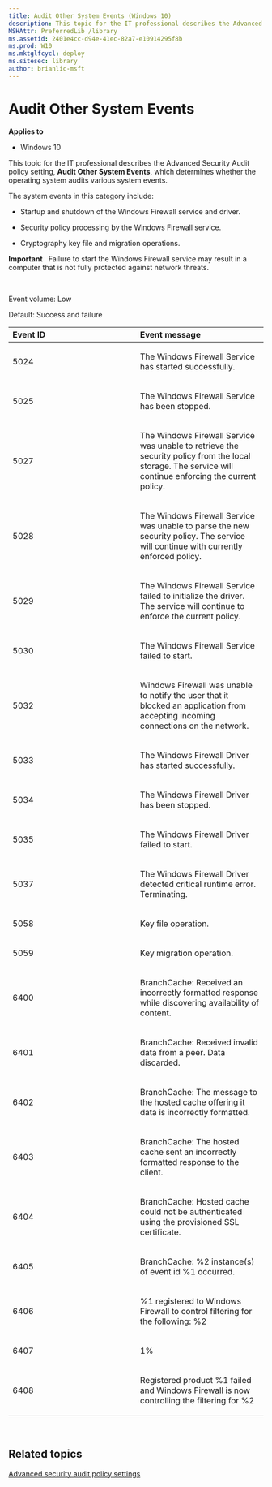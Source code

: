 ```yaml
---
title: Audit Other System Events (Windows 10)
description: This topic for the IT professional describes the Advanced Security Audit policy setting Audit Other System Events which determines whether the operating system audits various system events.
MSHAttr: PreferredLib /library
ms.assetid: 2401e4cc-d94e-41ec-82a7-e10914295f8b
ms.prod: W10
ms.mktglfcycl: deploy
ms.sitesec: library
author: brianlic-msft
---
```


# Audit Other System Events


**Applies to**

-   Windows 10

This topic for the IT professional describes the Advanced Security Audit policy setting, **Audit Other System Events**, which determines whether the operating system audits various system events.

The system events in this category include:

-   Startup and shutdown of the Windows Firewall service and driver.

-   Security policy processing by the Windows Firewall service.

-   Cryptography key file and migration operations.

**Important**  
Failure to start the Windows Firewall service may result in a computer that is not fully protected against network threats.

 

Event volume: Low

Default: Success and failure

<table>
<colgroup>
<col width="50%" />
<col width="50%" />
</colgroup>
<thead>
<tr class="header">
<th align="left">Event ID</th>
<th align="left">Event message</th>
</tr>
</thead>
<tbody>
<tr class="odd">
<td align="left"><p>5024</p></td>
<td align="left"><p>The Windows Firewall Service has started successfully.</p></td>
</tr>
<tr class="even">
<td align="left"><p>5025</p></td>
<td align="left"><p>The Windows Firewall Service has been stopped.</p></td>
</tr>
<tr class="odd">
<td align="left"><p>5027</p></td>
<td align="left"><p>The Windows Firewall Service was unable to retrieve the security policy from the local storage. The service will continue enforcing the current policy.</p></td>
</tr>
<tr class="even">
<td align="left"><p>5028</p></td>
<td align="left"><p>The Windows Firewall Service was unable to parse the new security policy. The service will continue with currently enforced policy.</p></td>
</tr>
<tr class="odd">
<td align="left"><p>5029</p></td>
<td align="left"><p>The Windows Firewall Service failed to initialize the driver. The service will continue to enforce the current policy.</p></td>
</tr>
<tr class="even">
<td align="left"><p>5030</p></td>
<td align="left"><p>The Windows Firewall Service failed to start.</p></td>
</tr>
<tr class="odd">
<td align="left"><p>5032</p></td>
<td align="left"><p>Windows Firewall was unable to notify the user that it blocked an application from accepting incoming connections on the network.</p></td>
</tr>
<tr class="even">
<td align="left"><p>5033</p></td>
<td align="left"><p>The Windows Firewall Driver has started successfully.</p></td>
</tr>
<tr class="odd">
<td align="left"><p>5034</p></td>
<td align="left"><p>The Windows Firewall Driver has been stopped.</p></td>
</tr>
<tr class="even">
<td align="left"><p>5035</p></td>
<td align="left"><p>The Windows Firewall Driver failed to start.</p></td>
</tr>
<tr class="odd">
<td align="left"><p>5037</p></td>
<td align="left"><p>The Windows Firewall Driver detected critical runtime error. Terminating.</p></td>
</tr>
<tr class="even">
<td align="left"><p>5058</p></td>
<td align="left"><p>Key file operation.</p></td>
</tr>
<tr class="odd">
<td align="left"><p>5059</p></td>
<td align="left"><p>Key migration operation.</p></td>
</tr>
<tr class="even">
<td align="left"><p>6400</p></td>
<td align="left"><p>BranchCache: Received an incorrectly formatted response while discovering availability of content.</p></td>
</tr>
<tr class="odd">
<td align="left"><p>6401</p></td>
<td align="left"><p>BranchCache: Received invalid data from a peer. Data discarded.</p></td>
</tr>
<tr class="even">
<td align="left"><p>6402</p></td>
<td align="left"><p>BranchCache: The message to the hosted cache offering it data is incorrectly formatted.</p></td>
</tr>
<tr class="odd">
<td align="left"><p>6403</p></td>
<td align="left"><p>BranchCache: The hosted cache sent an incorrectly formatted response to the client.</p></td>
</tr>
<tr class="even">
<td align="left"><p>6404</p></td>
<td align="left"><p>BranchCache: Hosted cache could not be authenticated using the provisioned SSL certificate.</p></td>
</tr>
<tr class="odd">
<td align="left"><p>6405</p></td>
<td align="left"><p>BranchCache: %2 instance(s) of event id %1 occurred.</p></td>
</tr>
<tr class="even">
<td align="left"><p>6406</p></td>
<td align="left"><p>%1 registered to Windows Firewall to control filtering for the following: %2</p></td>
</tr>
<tr class="odd">
<td align="left"><p>6407</p></td>
<td align="left"><p>1%</p></td>
</tr>
<tr class="even">
<td align="left"><p>6408</p></td>
<td align="left"><p>Registered product %1 failed and Windows Firewall is now controlling the filtering for %2</p></td>
</tr>
</tbody>
</table>

 

## Related topics


[Advanced security audit policy settings](advanced-security-audit-policy-settings.md)

 

 





